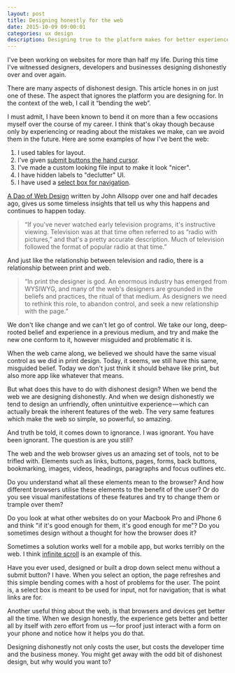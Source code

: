 ```yaml
---
layout: post
title: Designing honestly for the web
date: 2015-10-09 09:00:01
categories: ux design
description: Designing true to the platform makes for better experiences. But learn why designers are prone to dishonest design.
---
```


I've been working on websites for more than half my life. During this time I've witnessed designers, developers and businesses designing dishonestly over and over again.

There are many aspects of dishonest design. This article hones in on just one of these. The aspect that ignores the platform you are designing for. In the context of the web, I call it &ldquo;bending the web&rdquo;.

I must admit, I have been known to bend it on more than a few occasions myself over the course of my career. I think that's okay though because only by experiencing or reading about the mistakes we make, can we avoid them in the future. Here are some examples of how I've bent the web:

1. I used tables for layout.
2. I've given [submit buttons the hand cursor](/articles/buttons-shouldnt-have-a-hand-cursor/).
3. I've made a custom looking file input to make it look "nicer".
4. I have hidden labels to "declutter" UI.
5. I have used a [select box for navigation](/articles/misusing-the-select-control).

[A Dao of Web Design](http://alistapart.com/article/dao) written by John Allsopp over one and half decades ago, gives us some timeless insights that tell us why this happens and continues to happen today.

> &ldquo;If you've never watched early television programs, it's instructive viewing. Television was at that time often referred to as &ldquo;radio with pictures,&rdquo; and that's a pretty accurate description. Much of television followed the format of popular radio at that time.&rdquo;

And just like the relationship between television and radio, there is a relationship between print and web.

> &ldquo;In print the designer is god. An enormous industry has emerged from WYSIWYG, and many of the web's designers are grounded in the beliefs and practices, the ritual of that medium. As designers we need to rethink this role, to abandon control, and seek a new relationship with the page.&rdquo;

We don't like change and we can't let go of control. We take our long, deep-rooted belief and experience in a previous medium, and try and make the new one conform to it, however misguided and problematic it is.

When the web came along, we believed we should have the same visual control as we did in print design. Today, it seems, we still have this same, misguided belief. Today we don't just think it should behave like print, but also more app like whatever that means.

But what does this have to do with dishonest design? When we bend the web we are designing dishonestly. And when we design dishonestly we tend to design an unfriendly, often unintuitive experience &mdash; which can actually break the inherent features of the web. The very same features which make the web so simple, so powerful, so amazing.

And truth be told, it comes down to ignorance. I was ignorant. You have been ignorant. The question is are you still?

The web and the web browser gives us an amazing set of tools, not to be trifled with. Elements such as links, buttons, pages, forms, back buttons, bookmarking, images, videos, headings, paragraphs and focus outlines etc.

Do you understand what all these elements mean to the browser? And how different browsers utilise these elements to the benefit of the user? Or do you see visual manifestations of these features and try to change them or trample over them?

Do you look at what other websites do on your Macbook Pro and iPhone 6 and think "if it's good enough for them, it's good enough for me"?
Do you sometimes design without a thought for how the browser does it?

Sometimes a solution works well for a mobile app, but works terribly on the web. I think [infinite scroll](/articles/why-infinite-scrolling-is-probably-a-bad-idea/) is an example of this.

Have you ever used, designed or built a drop down select menu without a submit button? I have. When you select an option, the page refreshes and this simple bending comes with a host of problems for the user. The point is, a select box is meant to be used for input, not for navigation; that is what links are for.

Another useful thing about the web, is that browsers and devices get better all the time. When we design honestly, the experience gets better and better all by itself with zero effort from us &mdash; for proof just interact with a form on your phone and notice how it helps you do that.

Designing dishonestly not only costs the user, but costs the developer time and the business money. You might get away with the odd bit of dishonest design, but why would you want to?

